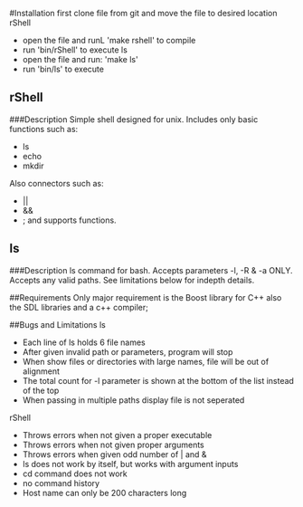 #Installation
first clone file from git and move the file to desired location
rShell
* open the file and runL 'make rshell' to compile
* run 'bin/rShell' to execute
ls
* open the file and run: 'make ls'
* run 'bin/ls' to execute

## rShell
###Description
Simple shell designed for unix. Includes only basic functions such as:
* ls
* echo
* mkdir

Also connectors such as:
* ||
* && 
* ;
and supports functions.

## ls
###Description
ls command for bash. Accepts parameters -l, -R & -a ONLY. Accepts any 
valid paths. See limitations below for indepth details.

##Requirements
Only major requirement is the Boost library for C++
also the SDL libraries and a c++ compiler;

##Bugs and Limitations
ls
* Each line of ls holds 6 file names
* After given invalid path or parameters, program will stop
* When show files or directories with large names, file will be out of alignment
* The total count for -l parameter is shown at the bottom of the list instead of the top
* When passing in multiple paths display file is not seperated

rShell
* Throws errors when not given a proper executable
* Throws errors when not given proper arguments
* Throws errors when given odd number of | and &
* ls does not work by itself, but works with argument inputs
* cd command does not work
* no command history
* Host name can only be 200 characters long
